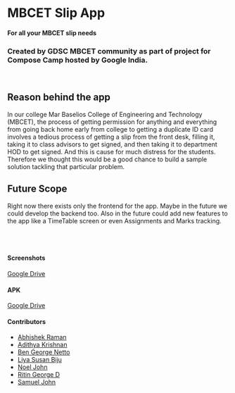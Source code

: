 # MBCET Slip App
#### For all your MBCET slip needs

### Created by GDSC MBCET community as part of project for Compose Camp hosted by Google India. 
<br>

## Reason behind the app
In our college Mar Baselios College of Engineering and Technology (MBCET), 
the process of getting permission for anything and everything from going back home 
early from college to getting a duplicate ID card involves a tedious process of 
getting a slip from the front desk, filling it, taking it to class advisors to get
signed, and then taking it to department HOD to get signed. And this is cause for
much distress for the students. Therefore we thought this would be a good chance to 
build a sample solution tackling that particular problem.

## Future Scope
Right now there exists only the frontend for the app. Maybe in the future we could 
develop the backend too. Also in the future could add new features to the app like
a TimeTable screen or even Assignments and Marks tracking.

<br><br>

#### Screenshots
[Google Drive](https://drive.google.com/drive/folders/18K264__e6r3NfHebzkyKeth9R8pt8eJg?usp=sharing)

#### APK
[Google Drive](https://drive.google.com/drive/folders/1nCW62SZOJXX9nR3Xiz1OI5PClhE7WdPi?usp=sharing)

#### Contributors

- [Abhishek Raman](https://github.com/ice-weasel)
- [Adithya Krishnan](https://github.com/fal3n-4ngel)
- [Ben George Netto](https://github.com/BenGeorgeNetto)
- [Liya Susan Biju](https://github.com/Liya-Susan)
- [Noel John](https://github.com/noel060202)
- [Ritin George D](https://github.com/aurora-0025)
- [Samuel John](https://github.com/SamJohn04)
